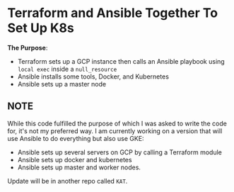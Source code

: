 # Terraform and Ansible Together To Set Up K8s

**The Purpose**:
- Terraform sets up a GCP instance then calls an Ansible playbook using `local exec` inside a `null_resource`
- Ansible installs some tools, Docker, and Kubernetes
- Ansible sets up a master node

## NOTE

While this code fulfilled the purpose of which I was asked to write the code for, it's not my preferred way. 
I am currently working on a version that will use Ansible to do everything but also use GKE:
- Ansible sets up several servers on GCP by calling a Terraform module
- Ansible sets up docker and kubernetes
- Ansible sets up master and worker nodes.

Update will be in another repo called `KAT`.
